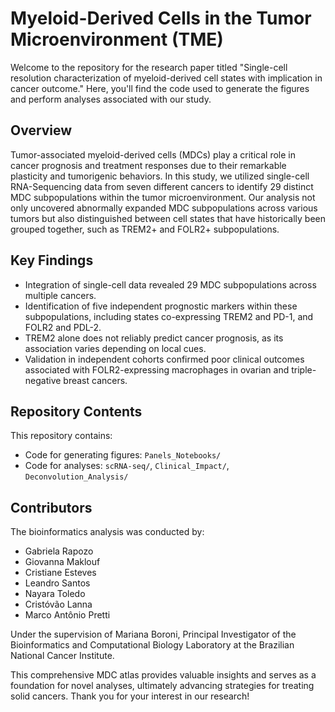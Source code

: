 # Myeloid-Derived Cells in the Tumor Microenvironment (TME)

Welcome to the repository for the research paper titled "Single-cell resolution characterization of myeloid-derived cell states with implication in cancer outcome." Here, you'll find the code used to generate the figures and perform analyses associated with our study.

## Overview

Tumor-associated myeloid-derived cells (MDCs) play a critical role in cancer prognosis and treatment responses due to their remarkable plasticity and tumorigenic behaviors. In this study, we utilized single-cell RNA-Sequencing data from seven different cancers to identify 29 distinct MDC subpopulations within the tumor microenvironment. Our analysis not only uncovered abnormally expanded MDC subpopulations across various tumors but also distinguished between cell states that have historically been grouped together, such as TREM2+ and FOLR2+ subpopulations.

## Key Findings

- Integration of single-cell data revealed 29 MDC subpopulations across multiple cancers.
- Identification of five independent prognostic markers within these subpopulations, including states co-expressing TREM2 and PD-1, and FOLR2 and PDL-2.
- TREM2 alone does not reliably predict cancer prognosis, as its association varies depending on local cues.
- Validation in independent cohorts confirmed poor clinical outcomes associated with FOLR2-expressing macrophages in ovarian and triple-negative breast cancers.

## Repository Contents

This repository contains:
- Code for generating figures: `Panels_Notebooks/`
- Code for analyses: `scRNA-seq/`, `Clinical_Impact/`, `Deconvolution_Analysis/`

## Contributors

The bioinformatics analysis was conducted by:
- Gabriela Rapozo
- Giovanna Maklouf
- Cristiane Esteves
- Leandro Santos
- Nayara Toledo
- Cristóvão Lanna
- Marco Antônio Pretti

Under the supervision of Mariana Boroni, Principal Investigator of the Bioinformatics and Computational Biology Laboratory at the Brazilian National Cancer Institute.

This comprehensive MDC atlas provides valuable insights and serves as a foundation for novel analyses, ultimately advancing strategies for treating solid cancers. 
Thank you for your interest in our research!
